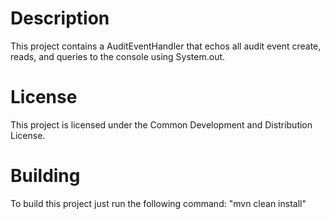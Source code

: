 # Description
This project contains a AuditEventHandler that echos all audit event create, reads, and queries to the console using System.out.

# License
This project is licensed under the Common Development and Distribution License.

# Building
To build this project just run the following command: "mvn clean install"